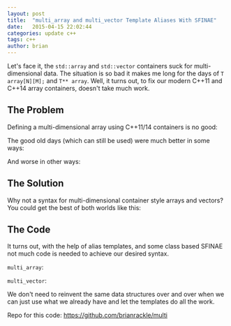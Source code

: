 ```yaml
---
layout: post
title:  "multi_array and multi_vector Template Aliases With SFINAE"
date:   2015-04-15 22:02:44
categories: update c++
tags: c++ 
author: brian
---
```


Let's face it, the `std::array` and `std::vector` containers suck for multi-dimensional data. The situation is so bad it makes me long for the days of `T array[N][M];` and `T** array`. Well, it turns out, to fix our modern C++11 and C++14 array containers, doesn't take much work.

## The Problem
Defining a multi-dimensional array using C++11/14 containers is no good:
<script src="https://gist.github.com/brianrackle/59034be202b5c88fc899.js"></script>

The good old days (which can still be used) were much better in some ways:
<script src="https://gist.github.com/brianrackle/78b6539dc836c3de75b5.js"></script>

And worse in other ways:
<script src="https://gist.github.com/brianrackle/68a7bbc0339fbf7d9a61.js"></script>

## The Solution
Why not a syntax for multi-dimensional container style arrays and vectors? You could get the best of both worlds like this:
<script src="https://gist.github.com/brianrackle/dec845d171094d4a1add.js"></script>

## The Code
It turns out, with the help of alias templates, and some class based SFINAE not much code is needed to achieve our desired syntax. 

`multi_array`:
<script src="https://gist.github.com/brianrackle/b343bb62fa909c9195ef.js"></script>

`multi_vector`:
<script src="https://gist.github.com/brianrackle/4a89852286745c0fe126.js"></script>

We don't need to reinvent the same data structures over and over when we can just use what we already have and let the templates do all the work.

Repo for this code: https://github.com/brianrackle/multi
